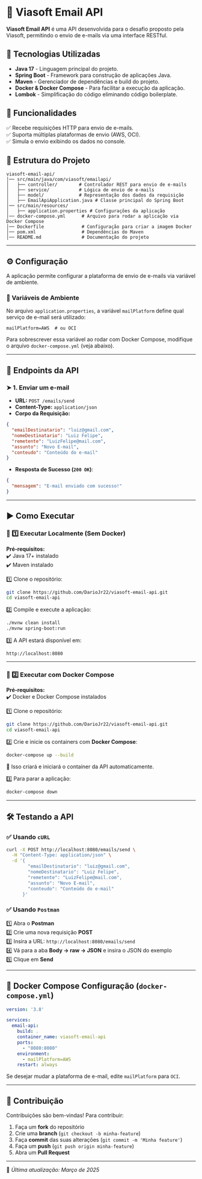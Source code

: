 # 📧 Viasoft Email API

**Viasoft Email API** é uma API desenvolvida para o desafio proposto pela Viasoft, permitindo o envio de e-mails via uma interface RESTful.  

## 📌 Tecnologias Utilizadas

- **Java 17** - Linguagem principal do projeto.  
- **Spring Boot** - Framework para construção de aplicações Java.  
- **Maven** - Gerenciador de dependências e build do projeto.  
- **Docker & Docker Compose** - Para facilitar a execução da aplicação.  
- **Lombok** - Simplificação do código eliminando código boilerplate.  

## 🚀 Funcionalidades  

✅ Recebe requisições HTTP para envio de e-mails.  
✅ Suporta múltiplas plataformas de envio (AWS, OCI).  
✅ Simula o envio exibindo os dados no console.  

## 📂 Estrutura do Projeto  

```
viasoft-email-api/
│── src/main/java/com/viasoft/emailapi/
│   ├── controller/        # Controlador REST para envio de e-mails
│   ├── service/           # Lógica de envio de e-mails
│   ├── model/             # Representação dos dados da requisição
│   ├── EmailApiApplication.java # Classe principal do Spring Boot
│── src/main/resources/
│   ├── application.properties # Configurações da aplicação
│── docker-compose.yml      # Arquivo para rodar a aplicação via Docker Compose
│── Dockerfile              # Configuração para criar a imagem Docker
│── pom.xml                 # Dependências do Maven
│── README.md               # Documentação do projeto
```

---

## ⚙️ Configuração  

A aplicação permite configurar a plataforma de envio de e-mails via variável de ambiente.  

### 🔧 Variáveis de Ambiente  

No arquivo `application.properties`, a variável `mailPlatform` define qual serviço de e-mail será utilizado:  

```
mailPlatform=AWS  # ou OCI
```

Para sobrescrever essa variável ao rodar com Docker Compose, modifique o arquivo `docker-compose.yml` (veja abaixo).  

---

## 📡 Endpoints da API  

### ➤ **1. Enviar um e-mail**  
- **URL:** `POST /emails/send`  
- **Content-Type:** `application/json`  
- **Corpo da Requisição:**  

```json
{
  "emailDestinatario": "luiz@gmail.com",
  "nomeDestinatario": "Luiz Felipe",
  "remetente": "LuizFelipe@mail.com",
  "assunto": "Novo E-mail",
  "conteudo": "Conteúdo do e-mail"
}
```

- **Resposta de Sucesso (`200 OK`)**:  

```json
{
  "mensagem": "E-mail enviado com sucesso!"
}
```

---

## ▶️ Como Executar  

### 🔹 1️⃣ Executar Localmente (Sem Docker)  

**Pré-requisitos:**  
✔️ Java 17+ instalado  
✔️ Maven instalado  

1️⃣ Clone o repositório:  

```bash
git clone https://github.com/DarioJr22/viasoft-email-api.git
cd viasoft-email-api
```

2️⃣ Compile e execute a aplicação:  

```bash
./mvnw clean install
./mvnw spring-boot:run
```

3️⃣ A API estará disponível em:  

```
http://localhost:8080
```

---

### 🔹 2️⃣ Executar com Docker Compose  

**Pré-requisitos:**  
✔️ Docker e Docker Compose instalados  

1️⃣ Clone o repositório:  

```bash
git clone https://github.com/DarioJr22/viasoft-email-api.git
cd viasoft-email-api
```

2️⃣ Crie e inicie os containers com **Docker Compose**:  

```bash
docker-compose up --build
```

📌 Isso criará e iniciará o container da API automaticamente.  

3️⃣ Para parar a aplicação:  

```bash
docker-compose down
```

---

## 🛠 **Testando a API**  

### ✅ Usando `cURL`  

```bash
curl -X POST http://localhost:8080/emails/send \
  -H "Content-Type: application/json" \
  -d '{
        "emailDestinatario": "luiz@gmail.com",
        "nomeDestinatario": "Luiz Felipe",
        "remetente": "LuizFelipe@mail.com",
        "assunto": "Novo E-mail",
        "conteudo": "Conteúdo do e-mail"
      }'
```

### ✅ Usando `Postman`  

1️⃣ Abra o **Postman**  
2️⃣ Crie uma nova requisição **POST**  
3️⃣ Insira a URL: `http://localhost:8080/emails/send`  
4️⃣ Vá para a aba **Body → raw → JSON** e insira o JSON do exemplo  
5️⃣ Clique em **Send**  

---

## 📌 **Docker Compose Configuração (`docker-compose.yml`)**  

```yaml
version: '3.8'

services:
  email-api:
    build: .
    container_name: viasoft-email-api
    ports:
      - "8080:8080"
    environment:
      - mailPlatform=AWS
    restart: always
```

Se desejar mudar a plataforma de e-mail, edite `mailPlatform` para `OCI`.  

---

## 👥 Contribuição  

Contribuições são bem-vindas! Para contribuir:  

1. Faça um **fork** do repositório  
2. Crie uma **branch** (`git checkout -b minha-feature`)  
3. Faça **commit** das suas alterações (`git commit -m 'Minha feature'`)  
4. Faça um **push** (`git push origin minha-feature`)  
5. Abra um **Pull Request**  

---
📌 _Última atualização: Março de 2025_  
